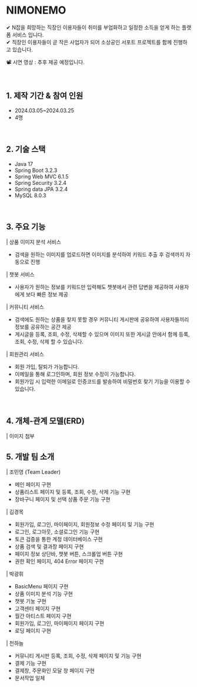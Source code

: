 # NIMONEMO

✔ N잡을 희망하는 직장인 이용자들이 취미를 부업화하고 일정한 소득을 얻게 하는 플랫폼 서비스 입니다. <br>
✔ 직장인 이용자들이 곧 작은 사업자가 되어 소상공인 서포트 프로젝트를 함께 진행하고 있습니다. <br>

📽 시연 영상 : 추후 제공 예정입니다. <br>

<br>

## 1. 제작 기간 & 참여 인원

- 2024.03.05~2024.03.25
- 4명

<br>

## 2. 기술 스택

- Java 17
- Spring Boot 3.2.3
- Spring Web MVC 6.1.5
- Spring Security 3.2.4
- Spring data JPA 3.2.4
- MySQL 8.0.3

<br>

## 3. 주요 기능

| 상품 이미지 분석 서비스

- 검색을 원하는 이미지를 업로드하면 이미지를 분석하여 키워드 추출 후 검색까지 자동으로 진행

| 챗봇 서비스

- 사용자가 원하는 정보를 키워드만 입력해도 챗봇에서 관련 답변을 제공하여 사용자에게 보다 빠른 정보 제공

| 커뮤니티 서비스

- 검색에도 원하는 상품을 찾지 못할 경우 커뮤니티 게시판에 공유하여 사용자들끼리 정보를 공유하는 공간 제공
- 게시글을 등록, 조회, 수정, 삭제할 수 있으며 이미지 또한 게시글 안에서 함께 등록, 조회, 수정, 삭제 할 수 있습니다.

| 회원관리 서비스

- 회원 가입, 탈퇴가 가능합니다.
- 이메일을 통해 로그인하며, 회원 정보 수정이 가능합니다.
- 회원가입 시 입력한 이메일로 인증코드를 발송하여 비밀번호 찾기 기능을 이용할 수 있습니다.

<br>

## 4. 개체-관계 모델(ERD)

| 이미지 첨부

## 5. 개발 팀 소개

| 조민영 (Team Leader)

- 메인 페이지 구현
- 상품리스트 페이지 및 등록, 조회, 수정, 삭제 기능 구현
- 장바구니 페이지 및 선택 상품 주문 기능 구현

| 김경목

- 회원가입, 로그인, 마이페이지, 회원정보 수정 페이지 및 기능 구현
- 로그인, 로그아웃, 소셜로그인 기능 구현
- 토큰 검증을 통한 계정 데이터베이스 구현
- 상품 검색 및 결과창 페이지 구현
- 페이지 정보 상단바, 챗봇 버튼, 스크롤업 버튼 구현
- 권한 확인 페이지, 404 Error 페이지 구현

| 박광휘

- BasicMenu 페이지 구현
- 상품 이미지 분석 기능 구현
- 챗봇 기눙 구현
- 고객센터 페이지 구현
- 월간 아티스트 페이지 구현
- 회원가입, 로그인, 마이페이지 페이지 구현
- 로딩 페이지 구현

| 천하늘

- 커뮤니티 게시판 등록, 조회, 수정, 삭제 페이지 및 기능 구현
- 결제 기능 구현
- 결제창, 주문화인 모달 창 페이지 구현
- 문서작업 일체
